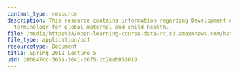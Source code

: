 ```yaml
---
content_type: resource
description: This resource contains information regarding Development of standard
  terminology for global maternal and child health.
file: /media/https%3A/open-learning-course-data-rc.s3.amazonaws.com/hst-s14-health-information-systems-to-improve-quality-of-care-in-resource-poor-settings-spring-2012/20b847cc365a364106f52c28eb051019_MITHST_S14S12_lec10_1205.pdf
file_type: application/pdf
resourcetype: Document
title: Spring 2012 Lecture 5
uid: 20b847cc-365a-3641-06f5-2c28eb051019
---
```

